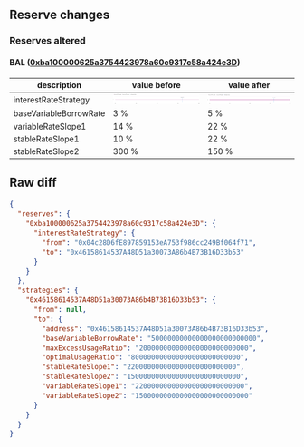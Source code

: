 ## Reserve changes

### Reserves altered

#### BAL ([0xba100000625a3754423978a60c9317c58a424e3D](https://etherscan.io/address/0xba100000625a3754423978a60c9317c58a424e3D))

| description | value before | value after |
| --- | --- | --- |
| interestRateStrategy | ![[0x04c28D6fE897859153eA753f986cc249Bf064f71](https://etherscan.io/address/0x04c28D6fE897859153eA753f986cc249Bf064f71)](/.assets/1_0x04c28D6fE897859153eA753f986cc249Bf064f71.svg) | ![[0x46158614537A48D51a30073A86b4B73B16D33b53](https://etherscan.io/address/0x46158614537A48D51a30073A86b4B73B16D33b53)](/.assets/1_0x46158614537A48D51a30073A86b4B73B16D33b53.svg) |
| baseVariableBorrowRate | 3 % | 5 % |
| variableRateSlope1 | 14 % | 22 % |
| stableRateSlope1 | 10 % | 22 % |
| stableRateSlope2 | 300 % | 150 % |


## Raw diff

```json
{
  "reserves": {
    "0xba100000625a3754423978a60c9317c58a424e3D": {
      "interestRateStrategy": {
        "from": "0x04c28D6fE897859153eA753f986cc249Bf064f71",
        "to": "0x46158614537A48D51a30073A86b4B73B16D33b53"
      }
    }
  },
  "strategies": {
    "0x46158614537A48D51a30073A86b4B73B16D33b53": {
      "from": null,
      "to": {
        "address": "0x46158614537A48D51a30073A86b4B73B16D33b53",
        "baseVariableBorrowRate": "50000000000000000000000000",
        "maxExcessUsageRatio": "200000000000000000000000000",
        "optimalUsageRatio": "800000000000000000000000000",
        "stableRateSlope1": "220000000000000000000000000",
        "stableRateSlope2": "1500000000000000000000000000",
        "variableRateSlope1": "220000000000000000000000000",
        "variableRateSlope2": "1500000000000000000000000000"
      }
    }
  }
}
```